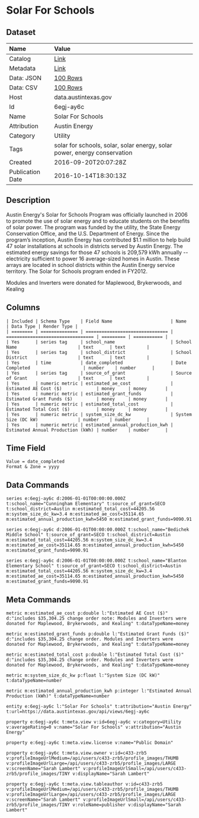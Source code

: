 # Solar For Schools

## Dataset

| Name | Value |
| :--- | :---- |
| Catalog | [Link](https://catalog.data.gov/dataset/solar-for-schools) |
| Metadata | [Link](https://data.austintexas.gov/api/views/6egj-ay6c) |
| Data: JSON | [100 Rows](https://data.austintexas.gov/api/views/6egj-ay6c/rows.json?max_rows=100) |
| Data: CSV | [100 Rows](https://data.austintexas.gov/api/views/6egj-ay6c/rows.csv?max_rows=100) |
| Host | data.austintexas.gov |
| Id | 6egj-ay6c |
| Name | Solar For Schools |
| Attribution | Austin Energy |
| Category | Utility |
| Tags | solar for schools, solar, solar energy, solar power, energy conservation |
| Created | 2016-09-20T20:07:28Z |
| Publication Date | 2016-10-14T18:30:13Z |

## Description

Austin Energy's Solar for Schools Program was officially launched in 2006 to promote the use of solar energy and to educate students on the benefits of solar power. The program was funded by the utility, the State Energy Conservation Office, and the U.S. Department of Energy. Since the program’s inception, Austin Energy has contributed $1.1 million to help build 47 solar installations at schools in districts served by Austin Energy. The estimated energy savings for those 47 schools is 209,579 kWh annually -- electricity sufficient to power 16 average-sized homes in Austin. These arrays are located in school districts within the Austin Energy service territory.  The Solar for Schools program ended in FY2012.

Modules and Inverters were donated for Maplewood, Brykerwoods, and Kealing

## Columns

```ls
| Included | Schema Type    | Field Name                      | Name                              | Data Type | Render Type |
| ======== | ============== | =============================== | ================================= | ========= | =========== |
| Yes      | series tag     | school_name                     | School Name                       | text      | text        |
| Yes      | series tag     | school_district                 | School District                   | text      | text        |
| Yes      | time           | date_completed                  | Date Completed                    | number    | number      |
| Yes      | series tag     | source_of_grant                 | Source of Grant                   | text      | text        |
| Yes      | numeric metric | estimated_ae_cost               | Estimated AE Cost ($)             | money     | money       |
| Yes      | numeric metric | estimated_grant_funds           | Estimated Grant Funds ($)         | money     | money       |
| Yes      | numeric metric | estimated_total_cost            | Estimated Total Cost ($)          | money     | money       |
| Yes      | numeric metric | system_size_dc_kw               | System Size (DC kW)               | number    | number      |
| Yes      | numeric metric | estimated_annual_production_kwh | Estimated Annual Production (kWh) | number    | number      |
```

## Time Field

```ls
Value = date_completed
Format & Zone = yyyy
```

## Data Commands

```ls
series e:6egj-ay6c d:2006-01-01T00:00:00.000Z t:school_name="Cunningham Elementary" t:source_of_grant=SECO t:school_district=Austin m:estimated_total_cost=44205.56 m:system_size_dc_kw=3.4 m:estimated_ae_cost=35114.65 m:estimated_annual_production_kwh=5450 m:estimated_grant_funds=9090.91

series e:6egj-ay6c d:2006-01-01T00:00:00.000Z t:school_name="Bedichek Middle School" t:source_of_grant=SECO t:school_district=Austin m:estimated_total_cost=44205.56 m:system_size_dc_kw=3.4 m:estimated_ae_cost=35114.65 m:estimated_annual_production_kwh=5450 m:estimated_grant_funds=9090.91

series e:6egj-ay6c d:2006-01-01T00:00:00.000Z t:school_name="Blanton Elementary School" t:source_of_grant=SECO t:school_district=Austin m:estimated_total_cost=44205.56 m:system_size_dc_kw=3.4 m:estimated_ae_cost=35114.65 m:estimated_annual_production_kwh=5450 m:estimated_grant_funds=9090.91
```

## Meta Commands

```ls
metric m:estimated_ae_cost p:double l:"Estimated AE Cost ($)" d:"includes $35,304.25 change order note: Modules and Inverters were donated for Maplewood, Brykerwoods, and Kealing" t:dataTypeName=money

metric m:estimated_grant_funds p:double l:"Estimated Grant Funds ($)" d:"includes $35,304.25 change order. Modules and Inverters were donated for Maplewood, Brykerwoods, and Kealing" t:dataTypeName=money

metric m:estimated_total_cost p:double l:"Estimated Total Cost ($)" d:"includes $35,304.25 change order. Modules and Inverters were donated for Maplewood, Brykerwoods, and Kealing" t:dataTypeName=money

metric m:system_size_dc_kw p:float l:"System Size (DC kW)" t:dataTypeName=number

metric m:estimated_annual_production_kwh p:integer l:"Estimated Annual Production (kWh)" t:dataTypeName=number

entity e:6egj-ay6c l:"Solar For Schools" t:attribution="Austin Energy" t:url=https://data.austintexas.gov/api/views/6egj-ay6c

property e:6egj-ay6c t:meta.view v:id=6egj-ay6c v:category=Utility v:averageRating=0 v:name="Solar For Schools" v:attribution="Austin Energy"

property e:6egj-ay6c t:meta.view.license v:name="Public Domain"

property e:6egj-ay6c t:meta.view.owner v:id=c433-zrb5 v:profileImageUrlMedium=/api/users/c433-zrb5/profile_images/THUMB v:profileImageUrlLarge=/api/users/c433-zrb5/profile_images/LARGE v:screenName="Sarah Lambert" v:profileImageUrlSmall=/api/users/c433-zrb5/profile_images/TINY v:displayName="Sarah Lambert"

property e:6egj-ay6c t:meta.view.tableauthor v:id=c433-zrb5 v:profileImageUrlMedium=/api/users/c433-zrb5/profile_images/THUMB v:profileImageUrlLarge=/api/users/c433-zrb5/profile_images/LARGE v:screenName="Sarah Lambert" v:profileImageUrlSmall=/api/users/c433-zrb5/profile_images/TINY v:roleName=publisher v:displayName="Sarah Lambert"
```